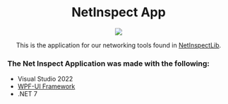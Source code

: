 <h1 align="center">
  NetInspect App
</h1>

<p align="center">
  <img src="https://user-images.githubusercontent.com/89838170/227892537-2b752df6-d87d-42a9-a016-c401b9674e23.png" />
</p>

<p align="center">
    This is the application for our networking tools found in <a href="https://github.com/NetInspect/NetInspectLib/">NetInspectLib</a>.
</p>

### The Net Inspect Application was made with the following:
* Visual Studio 2022
* <a href="https://wpfui.lepo.co/">WPF-UI Framework</a>
* .NET 7
